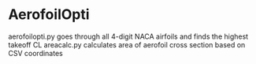 # AerofoilOpti

aerofoilopti.py goes through all 4-digit NACA airfoils and finds the highest takeoff CL
areacalc.py calculates area of aerofoil cross section based on CSV coordinates
